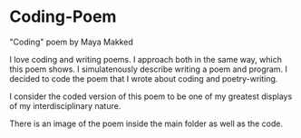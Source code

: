 # Coding-Poem
"Coding" poem by Maya Makked

I love coding and writing poems. I approach both in the same way, which this poem shows. I simulatenously describe writing a poem and program. I decided to code the poem that I wrote about coding and poetry-writing.

I consider the coded version of this poem to be one of my greatest displays of my interdisciplinary nature. 

There is an image of the poem inside the main folder as well as the code. 
